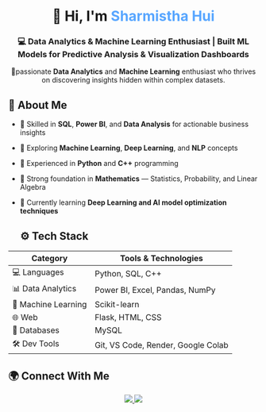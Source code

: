 <!-- 👋 Hi there — I'm Sharmistha Hui -->
<h1 align="center">👋 Hi, I'm <span style="color:#58a6ff;">Sharmistha Hui</span></h1>
<h3 align="center">💻 Data Analytics & Machine Learning Enthusiast | Built ML Models for Predictive Analysis & Visualization Dashboards</h3>


<p align="center">
 🚀passionate <b>Data Analytics</b> and <b>Machine Learning</b> enthusiast who thrives on discovering insights hidden within complex datasets.
</p>


## 🧠 About Me
- 💾 Skilled in **SQL**, **Power BI**, and **Data Analysis** for actionable business insights  
- 🤖 Exploring **Machine Learning**, **Deep Learning**, and **NLP** concepts  
- 🐍 Experienced in **Python** and **C++** programming  
- 🧮 Strong foundation in **Mathematics** — Statistics, Probability, and Linear Algebra  
- 🌱 Currently learning **Deep Learning and AI model optimization techniques**


  ## ⚙️ Tech Stack

| Category | Tools & Technologies |
|-----------|----------------------|
| 💻 Languages | Python, SQL, C++ |
| 📊 Data Analytics | Power BI, Excel, Pandas, NumPy |
| 🤖 Machine Learning |  Scikit-learn |
| 🌐 Web | Flask, HTML, CSS |
| 💾 Databases | MySQL |
| 🛠 Dev Tools | Git, VS Code, Render, Google Colab |


## 🌍 Connect With Me
<p align="center">
  <a href="https://www.linkedin.com/in/sharmistha-hui/" target="_blank">
    <img src="https://img.shields.io/badge/LinkedIn-blue?style=for-the-badge&logo=linkedin" />
  </a>
  <a href="sharmisthahui94@gmail.com" target="_blank">
    <img src="https://img.shields.io/badge/Email-red?style=for-the-badge&logo=gmail" />
  </a>
  </p>
